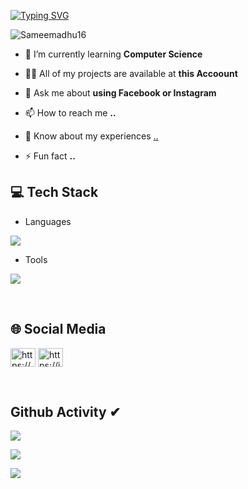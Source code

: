 [![Typing SVG](https://readme-typing-svg.herokuapp.com?size=32&vCenter=true&width=760&lines=Hi+%F0%9F%91%8B%2C+I'm+Sameera+Madhuranga;From+Galle,+Sri+Lanka.;(UG)+University+Of+Colombo+School+Of+Computing)](https://git.io/typing-svg)

<p align="left"> <img src="https://komarev.com/ghpvc/?username=Sameemadhu16&label=Profile%20views&color=0e75b6&style=flat" alt="Sameemadhu16" /> </p>


- 🌱 I’m currently learning **Computer Science**

- 👨‍💻 All of my projects are available at **this Accoount**

- 💬 Ask me about **using Facebook or Instagram**

- 📫 How to reach me **..**

- 📄 Know about my experiences [..](..)

- ⚡ Fun fact **..**

## 💻 Tech Stack
- Languages
<p align="left">
  <a href="https://skillicons.dev">
    <img src="https://skillicons.dev/icons?i=c,cpp,html,mysql,dart,flutter,py" />
  </a>
</p>

- Tools
<p align="left">
  <a href="https://skillicons.dev">
    <img src="https://skillicons.dev/icons?i=git,powershell,arduino,autocad,figma,linux,idea,ps,au,pr,vscode,androidstudio,eclipse,postman,selenium,docker,discord,qt,r,visualstudio,wordpress" />
  </a>
</p>
<br/>

## 🌐 Social Media
<p align="left">
<a href="https://www.facebook.com/profile.php?id=100074589368302&mibextid=LQQJ4d" target="blank"><img align="center" src="https://raw.githubusercontent.com/rahuldkjain/github-profile-readme-generator/master/src/images/icons/Social/facebook.svg" alt="https://www.facebook.com/profile.php?id=100074589368302&mibextid=LQQJ4d" height="30" width="40" /></a>
<a href="https://instagram.com/mr_samee_16?igshid=OGQ5ZDc2ODk2ZA%3D%3D&utm_source=qr" target="blank"><img align="center" src="https://raw.githubusercontent.com/rahuldkjain/github-profile-readme-generator/master/src/images/icons/Social/instagram.svg" alt="https://instagram.com/mr_samee_16?igshid=OGQ5ZDc2ODk2ZA%3D%3D&utm_source=qr" height="30" width="40" /></a>
</p>
<br/>

## Github Activity ✔
![](https://github-profile-summary-cards.vercel.app/api/cards/profile-details?username=Sameemadhu16&theme=monokai)

![](https://github-profile-summary-cards.vercel.app/api/cards/stats?username=Sameemadhu16&theme=monokai)

[![](https://github-readme-streak-stats.herokuapp.com?user=Sameemadhu16&theme=soft-green)](https://git.io/streak-stats)
